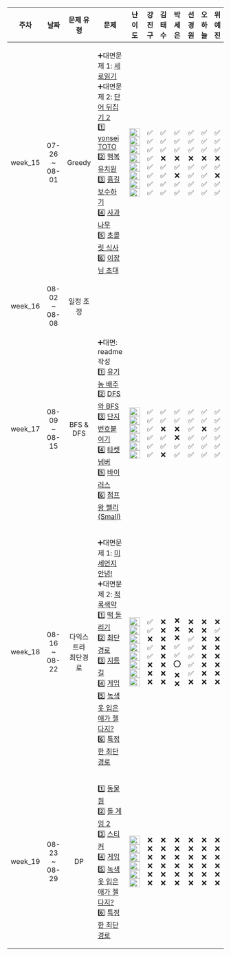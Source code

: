 | 주차 | 날짜 | 문제 유형 | 문제 | 난이도 | 강진구 | 김태수 | 박세은 | 선경원 | 오하늘 | 위예진 |
|:---:|:---:|:-------:|:---:|:-----:|:-----:|:----:|:-----:|:-----:|:-----:|:-----:|
| week_15 | 07-26 <br> ~ 08-01 | Greedy | <p align=left> ➕대면문제 1: [세로읽기](https://www.acmicpc.net/problem/10798) <br> ➕대면문제 2: [단어 뒤집기 2](https://www.acmicpc.net/problem/17413) <br> 1️⃣ [yonsei TOTO](https://www.acmicpc.net/problem/12018) <br> 2️⃣ [행복유치원](https://www.acmicpc.net/problem/13164) <br> 3️⃣ [흙길 보수하기](https://www.acmicpc.net/problem/1911) <br> 4️⃣ [사과나무](https://www.acmicpc.net/problem/19539) <br> 5️⃣ [초콜릿 식사](https://www.acmicpc.net/problem/2885)  <br> 6️⃣ [이장님 초대](https://www.acmicpc.net/problem/9237) </p> | <img height="20px" width="25px" src="https://static.solved.ac/tier_small/5.svg"/> <br> <img height="20px" width="25px" src="https://static.solved.ac/tier_small/8.svg"/> <br> <img height="20px" width="25px" src="https://static.solved.ac/tier_small/8.svg"/> <br> <img height="20px" width="25px" src="https://static.solved.ac/tier_small/11.svg"/> <br> <img height="20px" width="25px" src="https://static.solved.ac/tier_small/10.svg"/> <br> <img height="20px" width="25px" src="https://static.solved.ac/tier_small/11.svg"/> <br> <img height="20px" width="25px" src="https://static.solved.ac/tier_small/9.svg"/> <br> <img height="20px" width="25px" src="https://static.solved.ac/tier_small/6.svg"/> | ✅ <br> ✅ <br> ✅ <br> ✅ <br> ✅ <br> ✅ <br> ✅ <br> ✅ | ✅ <br> ✅ <br> ✅ <br> ❌ <br> ✅ <br> ✅ <br> ✅ <br> ✅ | ✅ <br> ✅ <br> ✅ <br> ❌ <br> ✅ <br> ❌ <br> ✅ <br> ✅ | ✅ <br> ✅ <br> ✅ <br> ❌ <br> ✅ <br> ✅ <br> ✅ <br> ✅ | ✅ <br> ✅ <br> ✅ <br> ❌ <br> ✅ <br> ✅ <br> ✅ <br> ✅ | ✅ <br> ✅ <br> ✅ <br> ❌ <br> ✅ <br> ❌ <br> ✅ <br> ✅ |
| week_16 | 08-02 <br> ~ 08-08 |일정 조정| | | | | | | | |
| week_17 | 08-09 <br> ~ 08-15 | BFS & DFS | <p align=left> ➕대면: readme 작성 <br> 1️⃣ [유기농 배추](https://www.acmicpc.net/problem/1012) <br> 2️⃣ [DFS와 BFS](https://www.acmicpc.net/problem/1260) <br> 3️⃣ [단지번호붙이기](https://www.acmicpc.net/problem/2667) <br> 4️⃣ [타켓넘버](https://school.programmers.co.kr/learn/courses/30/lessons/43165) <br> 5️⃣ [바이러스](https://www.acmicpc.net/problem/2606)  <br> 6️⃣ [점프왕 쩰리 (Small)](https://www.acmicpc.net/problem/16173) </p> | <br> <img height="20px" width="25px" src="https://static.solved.ac/tier_small/9.svg"/> <br> <img height="20px" width="25px" src="https://static.solved.ac/tier_small/9.svg"/> <br> <img height="20px" width="25px" src="https://static.solved.ac/tier_small/10.svg"/> <br> <img height="20px" width="25px" src="https://static.solved.ac/tier_small/9.svg"/> <br> <img height="20px" width="25px" src="https://static.solved.ac/tier_small/8.svg"/> <br> <img height="20px" width="25px" src="https://static.solved.ac/tier_small/6.svg"/> | <br> ✅ <br> ✅ <br> ✅ <br> ✅ <br> ✅ <br> ✅ | <br> ✅ <br> ✅ <br> ❌ <br> ✅ <br> ✅ <br> ❌ | <br> ✅ <br> ✅ <br> ❌ <br> ❌ <br> ✅ <br> ✅ | <br> ✅ <br> ✅ <br> ✅ <br> ✅ <br> ✅ <br> ✅ | <br> ✅ <br> ✅ <br> ❌ <br> ✅ <br> ✅ <br> ✅ | <br> ✅ <br> ✅ <br> ✅ <br> ✅ <br> ✅ <br> ✅ |
| week_18 | 08-16 <br> ~ 08-22 | 다익스트라 <br> 최단경로 | <p align=left> ➕대면문제 1: [미세먼지 안녕!](https://www.acmicpc.net/problem/17144) <br> ➕대면문제 2: [적록색약](https://www.acmicpc.net/problem/10026) <br> 1️⃣ [떡 돌리기](https://www.acmicpc.net/problem/20007) <br> 2️⃣ [최단경로](https://www.acmicpc.net/problem/1753) <br> 3️⃣ [지름길](https://www.acmicpc.net/problem/1446) <br> 4️⃣ [게임](https://www.acmicpc.net/problem/1584) <br> 5️⃣ [녹색 옷 입은 애가 젤다지?](https://www.acmicpc.net/problem/4485)  <br> 6️⃣ [특정한 최단 경로](https://www.acmicpc.net/problem/1504) </p> | <img height="20px" width="25px" src="https://static.solved.ac/tier_small/11.svg"/> <br> <img height="20px" width="25px" src="https://static.solved.ac/tier_small/12.svg"/> <br> <img height="20px" width="25px" src="https://static.solved.ac/tier_small/12.svg"/> <br> <img height="20px" width="25px" src="https://static.solved.ac/tier_small/11.svg"/> <br> <img height="20px" width="25px" src="https://static.solved.ac/tier_small/10.svg"/> <br> <img height="20px" width="25px" src="https://static.solved.ac/tier_small/11.svg"/> <br> <img height="20px" width="25px" src="https://static.solved.ac/tier_small/12.svg"/> <br> <img height="20px" width="25px" src="https://static.solved.ac/tier_small/6.svg"/> | ✅ <br> ✅ <br> ❌ <br> ✅ <br> ✅ <br> ❌ <br> ❌ <br> ❌ | ❌ <br> ❌ <br> ❌ <br> ❌ <br> ❌ <br> ❌ <br> ❌ <br> ❌ | ❌ <br> ❌ <br> ❌ <br> ✅ <br> ✅ <br> ⭕ <br> ❌ <br> ❌ | ❌ <br> ❌ <br> ✅ <br> ✅ <br> ✅ <br> ✅ <br> ✅ <br> ❌ | ❌ <br> ❌ <br> ❌ <br> ❌ <br> ❌ <br> ❌ <br> ❌ <br> ❌ | ❌ <br> ✅ <br> ❌ <br> ❌ <br> ❌ <br> ❌ <br> ❌ <br> ❌ |
| week_19 | 08-23 <br> ~ 08-29 | DP | <p align=left> 1️⃣ [동물원](https://www.acmicpc.net/problem/1309) <br> 2️⃣ [돌 게임 2](https://www.acmicpc.net/problem/9656) <br> 3️⃣ [스티커](https://www.acmicpc.net/problem/9465) <br> 4️⃣ [게임](https://www.acmicpc.net/problem/1584) <br> 5️⃣ [녹색 옷 입은 애가 젤다지?](https://www.acmicpc.net/problem/4485)  <br> 6️⃣ [특정한 최단 경로](https://www.acmicpc.net/problem/1504) </p> | <img height="20px" width="25px" src="https://static.solved.ac/tier_small/10.svg"/> <br> <img height="20px" width="25px" src="https://static.solved.ac/tier_small/11.svg"/> <br> <img height="20px" width="25px" src="https://static.solved.ac/tier_small/10.svg"/> <br> <img height="20px" width="25px" src="https://static.solved.ac/tier_small/10.svg"/> <br> <img height="20px" width="25px" src="https://static.solved.ac/tier_small/12.svg"/> <br> <img height="20px" width="25px" src="https://static.solved.ac/tier_small/6.svg"/> | ❌ <br> ❌ <br> ❌ <br> ❌ <br> ❌ <br> ❌ | ❌ <br> ❌ <br> ❌ <br> ❌ <br> ❌ <br> ❌ | ❌ <br> ❌ <br> ❌ <br> ❌ <br> ❌ <br> ❌ | ❌ <br> ❌ <br> ❌ <br> ❌ <br> ❌ <br> ❌ | ❌ <br> ❌ <br> ❌ <br> ❌ <br> ❌ <br> ❌ | ❌ <br> ❌ <br> ❌ <br> ❌ <br> ❌ <br> ❌ |
